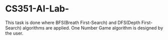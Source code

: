 # CS351-AI-Lab-

This task is done where BFS(Breath First-Search) and DFS(Depth First-Search) algorithms are applied.
One Number Game algorithm is designed by the user.
